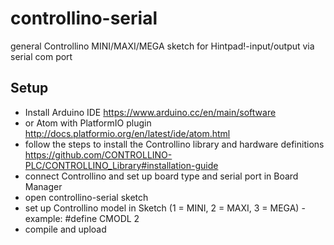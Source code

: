 # controllino-serial
general Controllino MINI/MAXI/MEGA sketch for Hintpad!-input/output via serial com port

## Setup
- Install Arduino IDE https://www.arduino.cc/en/main/software 
- or Atom with PlatformIO plugin http://docs.platformio.org/en/latest/ide/atom.html
- follow the steps to install the Controllino library and hardware definitions https://github.com/CONTROLLINO-PLC/CONTROLLINO_Library#installation-guide
- connect Controllino and set up board type and serial port in Board Manager
- open controllino-serial sketch
- set up Controllino model in Sketch (1 = MINI, 2 = MAXI, 3 = MEGA) - example: #define CMODL 2
- compile and upload
